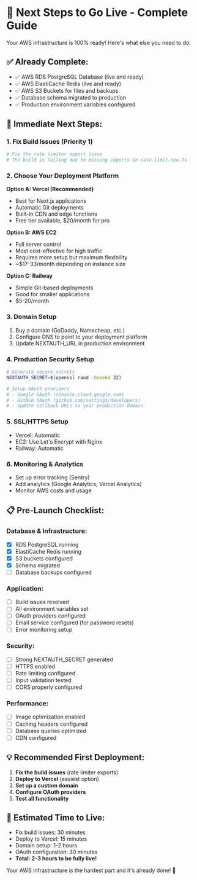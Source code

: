 # 🚀 Next Steps to Go Live - Complete Guide

Your AWS infrastructure is 100% ready! Here's what else you need to do:

## ✅ Already Complete:
- ✅ AWS RDS PostgreSQL Database (live and ready)
- ✅ AWS ElastiCache Redis (live and ready) 
- ✅ AWS S3 Buckets for files and backups
- ✅ Database schema migrated to production
- ✅ Production environment variables configured

## 🔧 Immediate Next Steps:

### 1. Fix Build Issues (Priority 1)
```bash
# Fix the rate limiter export issue
# The build is failing due to missing exports in rate-limit.new.ts
```

### 2. Choose Your Deployment Platform

**Option A: Vercel (Recommended)**
- Best for Next.js applications
- Automatic Git deployments
- Built-in CDN and edge functions
- Free tier available, $20/month for pro

**Option B: AWS EC2**
- Full server control
- Most cost-effective for high traffic
- Requires more setup but maximum flexibility
- ~$17-33/month depending on instance size

**Option C: Railway**
- Simple Git-based deployments
- Good for smaller applications
- $5-20/month

### 3. Domain Setup
1. Buy a domain (GoDaddy, Namecheap, etc.)
2. Configure DNS to point to your deployment platform
3. Update NEXTAUTH_URL in production environment

### 4. Production Security Setup
```bash
# Generate secure secrets
NEXTAUTH_SECRET=$(openssl rand -base64 32)

# Setup OAuth providers
# - Google OAuth (console.cloud.google.com)
# - GitHub OAuth (github.com/settings/developers)
# - Update callback URLs to your production domain
```

### 5. SSL/HTTPS Setup
- Vercel: Automatic
- EC2: Use Let's Encrypt with Nginx
- Railway: Automatic

### 6. Monitoring & Analytics
- Set up error tracking (Sentry)
- Add analytics (Google Analytics, Vercel Analytics)
- Monitor AWS costs and usage

## 📋 Pre-Launch Checklist:

### Database & Infrastructure:
- [x] RDS PostgreSQL running
- [x] ElastiCache Redis running  
- [x] S3 buckets configured
- [x] Schema migrated
- [ ] Database backups configured

### Application:
- [ ] Build issues resolved
- [ ] All environment variables set
- [ ] OAuth providers configured
- [ ] Email service configured (for password resets)
- [ ] Error monitoring setup

### Security:
- [ ] Strong NEXTAUTH_SECRET generated
- [ ] HTTPS enabled
- [ ] Rate limiting configured
- [ ] Input validation tested
- [ ] CORS properly configured

### Performance:
- [ ] Image optimization enabled
- [ ] Caching headers configured
- [ ] Database queries optimized
- [ ] CDN configured

## 💡 Recommended First Deployment:

1. **Fix the build issues** (rate limiter exports)
2. **Deploy to Vercel** (easiest option)
3. **Set up a custom domain**
4. **Configure OAuth providers**
5. **Test all functionality**

## 🎯 Estimated Time to Live:
- Fix build issues: 30 minutes
- Deploy to Vercel: 15 minutes  
- Domain setup: 1-2 hours
- OAuth configuration: 30 minutes
- **Total: 2-3 hours to be fully live!**

Your AWS infrastructure is the hardest part and it's already done! 🎉
